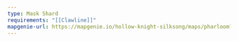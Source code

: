 ```yaml
---
type: Mask Shard
requirements: "[[Clawline]]"
mapgenie-url: https://mapgenie.io/hollow-knight-silksong/maps/pharloom?locationIds=478841
---
```

